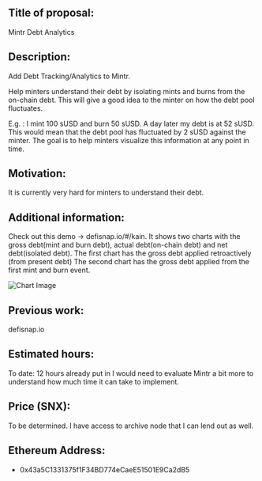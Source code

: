 ## Title of proposal: 
Mintr Debt Analytics

## Description: 
Add Debt Tracking/Analytics to Mintr.

Help minters understand their debt by isolating mints and burns from the on-chain debt. 
This will give a good idea to the minter on how the debt pool fluctuates.

E.g. : 
I mint 100 sUSD and burn 50 sUSD. A day later my debt is at 52 sUSD. 
This would mean that the debt pool has fluctuated by 2 sUSD against the minter. 
The goal is to help minters visualize this information at any point in time.

## Motivation: 
It is currently very hard for minters to understand their debt. 

## Additional information: 
Check out this demo -> defisnap.io/#/kain. 
It shows two charts with the gross debt(mint and burn debt), actual debt(on-chain debt) and net debt(isolated debt).
The first chart has the gross debt applied retroactively (from present debt)
The second chart has the gross debt applied from the first mint and burn event.

![Chart Image](https://drive.google.com/file/d/15u8DyfTqWgby08lnerI1Qmgyq681dukV/view?usp=sharing)

## Previous work: 
defisnap.io

## Estimated hours: 
To date: 12 hours already put in
I would need to evaluate Mintr a bit more to understand how much time it can take to implement.

## Price (SNX):
To be determined.
I have access to archive node that I can lend out as well.

## Ethereum Address: 
- 0x43a5C1331375f1F34BD774eCaeE51501E9Ca2dB5
